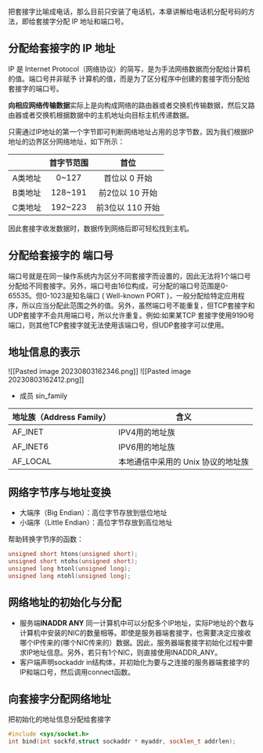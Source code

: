
把套接字比喻成电话，那么目前只安装了电话机，本章讲解给电话机分配号码的方法，即给套接字分配 IP 地址和端口号。

## 分配给套接字的 IP 地址
IP 是 Internet Protocol（网络协议）的简写，是为手法网络数据而分配给计算机的值。端口号并非赋予 计算机的值，而是为了区分程序中创建的套接字而分配给套接字的端口号。

**向相应网络传输数据**实际上是向构成网络的路由器或者交换机传输数据，然后又路由器或者交换机根据数据中的主机地址向目标主机传递数据。

只需通过IP地址的第一个字节即可判断网络地址占用的总字节数，因为我们根据IP地址的边界区分网络地址，如下所示：

| | 首字节范围 | 首位 |
| :----: | :----: | :-----: |
| A类地址 | 0~127  | 首位以 0 开始 | 
| B类地址 | 128~191  |  前2位以 10 开始 |
| C类地址 | 192~223  |  前3位以 110 开始 |
因此套接字收发数据时，数据传到网络后即可轻松找到主机。

## 分配给套接字的 端口号

端口号就是在同一操作系统内为区分不同套接字而设置的，因此无法将1个端口号分配给不同套接字。另外，端口号由16位构成，可分配的端口号范围是0-65535。但0-1023是知名端口
( Well-known PORT )，一般分配给特定应用程序，所以应当分配此范围之外的值。另外，虽然端口号不能重复，但TCP套接字和UDP套接字不会共用端口号，所以允许重复。例如:如果某TCP
套接字使用9190号端口，则其他TCP套接字就无法使用该端口号，但UDP套接字可以使用。
## 地址信息的表示
![[Pasted image 20230803162346.png]]
![[Pasted image 20230803162412.png]]
- 成员 sin_family

| 地址族（Address Family） | 含义 |
| - | - |
| AF_INET | IPV4用的地址族 |
| AF_INET6 | IPV6用的地址族 |
| AF_LOCAL | 本地通信中采用的 Unix 协议的地址族 |

## 网络字节序与地址变换
- 大端序（Big Endian）：高位字节存放到低位地址 
- 小端序（Little Endian）：高位字节存放到高位地址

帮助转换字节序的函数：
```cpp
unsigned short htons(unsigned short);
unsigned short ntohs(unsigned short);
unsigned long htonl(unsigned long); 
unsigned long ntohl(unsigned long);
```


## 网络地址的初始化与分配
- 服务端**lNADDR ANY**
	同一计算机中可以分配多个IP地址，实际P地址的个数与计算机中安装的NIC的数量相等。即使是服务器端套接字，也需要决定应接收哪个IP传来的(哪个NIC传来的）数据。因此，服务器端套接字初始化过程中要求IP地址信息。另外，若只有1个NIC，则直接使用INADDR_ANY。
- 客户端声明sockaddr in结构体，并初始化为要与之连接的服务器端套接字的IP和端口号，然后调用connect函数。

## 向套接字分配网络地址
把初始化的地址信息分配给套接字


```cpp
#include <sys/socket.h>
int bind(int sockfd,struct sockaddr * myaddr, socklen_t addrlen);

```
